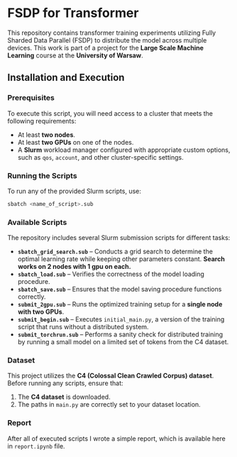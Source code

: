 # FSDP for Transformer

This repository contains transformer training experiments utilizing Fully Sharded Data Parallel (FSDP) to distribute the model across multiple devices. This work is part of a project for the **Large Scale Machine Learning** course at the **University of Warsaw**.

## Installation and Execution

### Prerequisites
To execute this script, you will need access to a cluster that meets the following requirements:
- At least **two nodes**.
- At least **two GPUs** on one of the nodes.
- A **Slurm** workload manager configured with appropriate custom options, such as `qos`, `account`, and other cluster-specific settings.

### Running the Scripts
To run any of the provided Slurm scripts, use:
```sh
sbatch <name_of_script>.sub
```

### Available Scripts
The repository includes several Slurm submission scripts for different tasks:

- **`sbatch_grid_search.sub`** – Conducts a grid search to determine the optimal learning rate while keeping other parameters constant. **Search works on 2 nodes with 1 gpu on each.**
- **`sbatch_load.sub`** – Verifies the correctness of the model loading procedure.
- **`sbatch_save.sub`** – Ensures that the model saving procedure functions correctly.
- **`submit_2gpu.sub`** – Runs the optimized training setup for a **single node with two GPUs**.
- **`submit_begin.sub`** – Executes `initial_main.py`, a version of the training script that runs without a distributed system.
- **`submit_torchrun.sub`** – Performs a sanity check for distributed training by running a small model on a limited set of tokens from the C4 dataset.

### Dataset
This project utilizes the **C4 (Colossal Clean Crawled Corpus) dataset**. Before running any scripts, ensure that:
1. The **C4 dataset** is downloaded.
2. The paths in `main.py` are correctly set to your dataset location.

### Report
After all of executed scripts I wrote a simple report, which is available here in `report.ipynb` file. 
